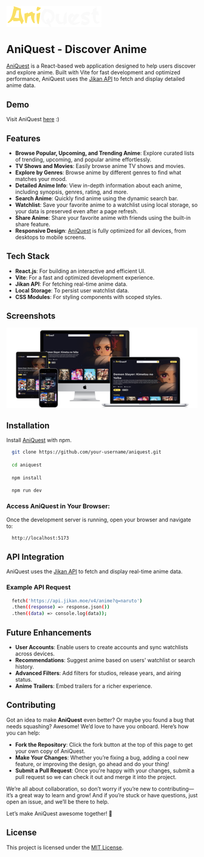 <a href="https://aniquest-eta.vercel.app/">
<img src="./src/assets/Logo.png" alt="AniQuest Logo" width="250px">
</a>

# AniQuest - Discover Anime

[AniQuest](https://aniquest-eta.vercel.app/) is a React-based web application designed to help users discover and explore anime. Built with Vite for fast development and optimized performance, AniQuest uses the [Jikan API](https://jikan.moe/) to fetch and display detailed anime data.

## Demo

Visit AniQuest [here](https://aniquest-eta.vercel.app/) :)

## Features

- **Browse Popular, Upcoming, and Trending Anime**: Explore curated lists of trending, upcoming, and popular anime effortlessly.
- **TV Shows and Movies**: Easily browse anime TV shows and movies.
- **Explore by Genres**: Browse anime by different genres to find what matches your mood.
- **Detailed Anime Info**: View in-depth information about each anime, including synopsis, genres, rating, and more.
- **Search Anime**: Quickly find anime using the dynamic search bar.
- **Watchlist**: Save your favorite anime to a watchlist using local storage, so your data is preserved even after a page refresh.
- **Share Anime**: Share your favorite anime with friends using the built-in share feature.
- **Responsive Design**: [AniQuest](https://aniquest-eta.vercel.app/) is fully optimized for all devices, from desktops to mobile screens.

## Tech Stack

- **React.js**: For building an interactive and efficient UI.
- **Vite**: For a fast and optimized development experience.
- **Jikan API**: For fetching real-time anime data.
- **Local Storage**: To persist user watchlist data.
- **CSS Modules**: For styling components with scoped styles.

## Screenshots

<img src="./src/Screenshots/mockup.png" alt="AniQuest Mockup">

## Installation

Install [AniQuest](https://aniquest-eta.vercel.app/) with npm.

```bash
  git clone https://github.com/your-username/aniquest.git

  cd aniquest

  npm install

  npm run dev
```

### Access AniQuest in Your Browser:

Once the development server is running, open your browser and navigate to:

```bash
  http://localhost:5173
```

## API Integration

AniQuest uses the [Jikan API](https://jikan.moe/) to fetch and display real-time anime data.

### Example API Request

```bash
  fetch('https://api.jikan.moe/v4/anime?q=naruto')
  .then((response) => response.json())
  .then((data) => console.log(data));
```

## Future Enhancements

- **User Accounts**: Enable users to create accounts and sync watchlists across devices.
- **Recommendations**: Suggest anime based on users' watchlist or search history.
- **Advanced Filters**: Add filters for studios, release years, and airing status.
- **Anime Trailers**: Embed trailers for a richer experience.

## Contributing

Got an idea to make **AniQuest** even better? Or maybe you found a bug that needs squashing? Awesome! We’d love to have you onboard. Here’s how you can help:

- **Fork the Repository**: Click the fork button at the top of this page to get your own copy of AniQuest.
- **Make Your Changes**: Whether you’re fixing a bug, adding a cool new feature, or improving the design, go ahead and do your thing!
- **Submit a Pull Request**: Once you're happy with your changes, submit a pull request so we can check it out and merge it into the project.

We’re all about collaboration, so don’t worry if you’re new to contributing—it’s a great way to learn and grow! And if you’re stuck or have questions, just open an issue, and we’ll be there to help.

Let’s make AniQuest awesome together! 🚀

## License

This project is licensed under the [MIT License](https://choosealicense.com/licenses/mit/).
